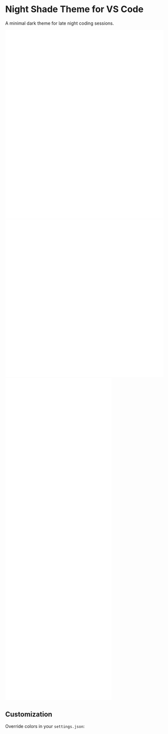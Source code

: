 # Night Shade Theme for VS Code

A minimal dark theme for late night coding sessions.

<img src="./snippet-ts.svg">

<img src="./snippet.ex.svg">

<img src="./snippet-rs.svg">

## Customization

Override colors in your `settings.json`:
